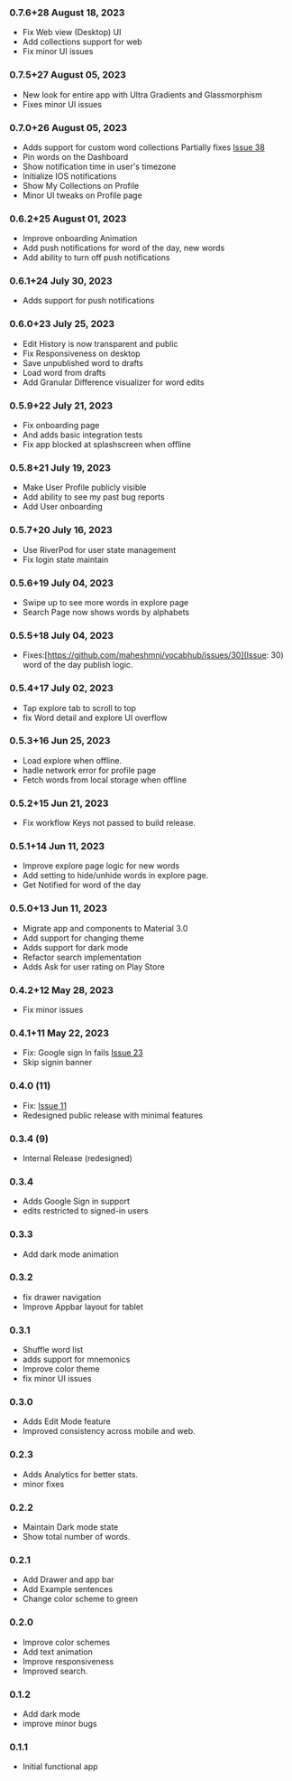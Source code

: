 ### 0.7.6+28 August 18, 2023
- Fix Web view (Desktop) UI
- Add collections support for web
- Fix minor UI issues
### 0.7.5+27 August 05, 2023
- New look for entire app with Ultra Gradients and Glassmorphism
- Fixes minor UI issues

### 0.7.0+26 August 05, 2023

- Adds support for custom word collections Partially fixes [Issue 38](https://github.com/maheshmnj/vocabhub/issues/38)
- Pin words on the Dashboard
- Show notification time in user's timezone
- Initialize IOS notifications
- Show My Collections on Profile
- Minor UI tweaks on Profile page

### 0.6.2+25 August 01, 2023

- Improve onboarding Animation
- Add push notifications for word of the day, new words
- Add ability to turn off push notifications

### 0.6.1+24 July 30, 2023

- Adds support for push notifications

### 0.6.0+23 July 25, 2023

- Edit History is now transparent and public
- Fix Responsiveness on desktop
- Save unpublished word to drafts
- Load word from drafts
- Add Granular Difference visualizer for word edits

### 0.5.9+22 July 21, 2023

- Fix onboarding page
- And adds basic integration tests
- Fix app blocked at splashscreen when offline

### 0.5.8+21 July 19, 2023

- Make User Profile publicly visible
- Add ability to see my past bug reports
- Add User onboarding

### 0.5.7+20 July 16, 2023

- Use RiverPod for user state management
- Fix login state maintain

### 0.5.6+19 July 04, 2023

- Swipe up to see more words in explore page
- Search Page now shows words by alphabets

### 0.5.5+18 July 04, 2023

- Fixes:[https://github.com/maheshmnj/vocabhub/issues/30](Issue: 30) word of the day publish logic.

### 0.5.4+17 July 02, 2023

- Tap explore tab to scroll to top
- fix Word detail and explore UI overflow

### 0.5.3+16 Jun 25, 2023

- Load explore when offline.
- hadle network error for profile page
- Fetch words from local storage when offline

### 0.5.2+15 Jun 21, 2023

- Fix workflow Keys not passed to build release.

### 0.5.1+14 Jun 11, 2023

- Improve explore page logic for new words
- Add setting to hide/unhide words in explore page.
- Get Notified for word of the day

### 0.5.0+13 Jun 11, 2023

- Migrate app and components to Material 3.0
- Add support for changing theme
- Adds support for dark mode
- Refactor search implementation
- Adds Ask for user rating on Play Store

### 0.4.2+12 May 28, 2023

- Fix minor issues

### 0.4.1+11 May 22, 2023

- Fix: Google sign In fails [Issue 23](https://github.com/maheshmnj/vocabhub/issues/23)
- Skip signin banner

### 0.4.0 (11)

- Fix: [Issue 11](https://github.com/maheshmnj/vocabhub/issues/11)
- Redesigned public release with minimal features

### 0.3.4 (9)

- Internal Release (redesigned)

### 0.3.4

- Adds Google Sign in support
- edits restricted to signed-in users

### 0.3.3

- Add dark mode animation

### 0.3.2

- fix drawer navigation
- Improve Appbar layout for tablet

### 0.3.1

- Shuffle word list
- adds support for mnemonics
- Improve color theme
- fix minor UI issues

### 0.3.0

- Adds Edit Mode feature
- Improved consistency across mobile and web.

### 0.2.3

- Adds Analytics for better stats.
- minor fixes

### 0.2.2

- Maintain Dark mode state
- Show total number of words.

### 0.2.1

- Add Drawer and app bar
- Add Example sentences
- Change color scheme to green

### 0.2.0

- Improve color schemes
- Add text animation
- Improve responsiveness
- Improved search.

### 0.1.2

- Add dark mode
- improve minor bugs

### 0.1.1

- Initial functional app
